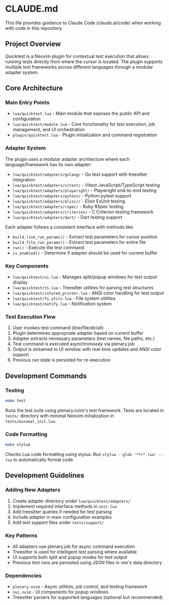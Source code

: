 # CLAUDE.md

This file provides guidance to Claude Code (claude.ai/code) when working with code in this repository.

## Project Overview

Quicktest is a Neovim plugin for contextual test execution that allows running tests directly from where the cursor is located. The plugin supports multiple test frameworks across different languages through a modular adapter system.

## Core Architecture

### Main Entry Points
- `lua/quicktest.lua` - Main module that exposes the public API and configuration
- `lua/quicktest/module.lua` - Core functionality for test execution, job management, and UI orchestration
- `plugin/quicktest.lua` - Plugin initialization and command registration

### Adapter System
The plugin uses a modular adapter architecture where each language/framework has its own adapter:

- `lua/quicktest/adapters/golang/` - Go test support with treesitter integration
- `lua/quicktest/adapters/vitest/` - Vitest JavaScript/TypeScript testing
- `lua/quicktest/adapters/playwright/` - Playwright end-to-end testing
- `lua/quicktest/adapters/pytest/` - Python pytest support
- `lua/quicktest/adapters/elixir/` - Elixir ExUnit testing
- `lua/quicktest/adapters/rspec/` - Ruby RSpec testing
- `lua/quicktest/adapters/criterion/` - C Criterion testing framework
- `lua/quicktest/adapters/dart/` - Dart testing support

Each adapter follows a consistent interface with methods like:
- `build_line_run_params()` - Extract test parameters for cursor position
- `build_file_run_params()` - Extract test parameters for entire file
- `run()` - Execute the test command
- `is_enabled()` - Determine if adapter should be used for current buffer

### Key Components
- `lua/quicktest/ui.lua` - Manages split/popup windows for test output display
- `lua/quicktest/ts.lua` - Treesitter utilities for parsing test structures
- `lua/quicktest/colored_printer.lua` - ANSI color handling for test output
- `lua/quicktest/fs_utils.lua` - File system utilities
- `lua/quicktest/notify.lua` - Notification system

### Test Execution Flow
1. User invokes test command (line/file/dir/all)
2. Plugin determines appropriate adapter based on current buffer
3. Adapter extracts necessary parameters (test names, file paths, etc.)
4. Test command is executed asynchronously via plenary.job
5. Output is streamed to UI window with real-time updates and ANSI color support
6. Previous run state is persisted for re-execution

## Development Commands

### Testing
```bash
make test
```
Runs the test suite using plenary.nvim's test framework. Tests are located in `tests/` directory with minimal Neovim initialization in `tests/minimal_init.lua`.

### Code Formatting
```bash
make stylua
```
Checks Lua code formatting using stylua. Run `stylua --glob '**/*.lua' -- lua` to automatically format code.

## Development Guidelines

### Adding New Adapters
1. Create adapter directory under `lua/quicktest/adapters/`
2. Implement required interface methods in `init.lua`
3. Add treesitter queries if needed for test parsing
4. Include adapter in main configuration examples
5. Add test support files under `tests/support/`

### Key Patterns
- All adapters use plenary.job for async command execution
- Treesitter is used for intelligent test parsing where available
- UI supports both split and popup modes for test output
- Previous test runs are persisted using JSON files in vim's data directory

### Dependencies
- `plenary.nvim` - Async utilities, job control, and testing framework
- `nui.nvim` - UI components for popup windows
- Treesitter parsers for supported languages (optional but recommended)